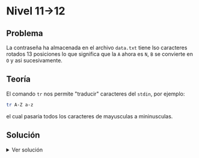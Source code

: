 # Nivel 11->12

## Problema

La contraseña ha almacenada en el archivo `data.txt` tiene lso caracteres rotados  13 posiciones lo que
significa que la `A` ahora es `N`, `B` se convierte en `O` y asi sucesivamente.

## Teoría

El comando `tr` nos permite "traducir" caracteres del `stdin`, por ejemplo:

```bash
tr A-Z a-z
```
el cual pasaria todos los caracteres de mayusculas a mininusculas.

## Solución

<details>

<summary>Ver solución</summary>

Para decodificar la constraseña imprimimos la contraseña y usamos con el comando `tr` de la siguiente forma:


```bash
 cat data.txt | tr ABCDEFGHIJKLMNOPQRSTUVWXYZabcdefghijklmnopqrstuvwxyz NOPQRSTUVWXYZABCDEFGHIJKLMnopqrstuvwxyzabcdefghijklm
```
`tr` recibe la cadena que va a remplazar con los caracteres por lo que los va a remplazar, en este caso la segunda cadena es el abecedario rotado 13 caracteres. 
</details>
